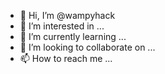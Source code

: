 - 👋 Hi, I’m @wampyhack
- 👀 I’m interested in ...
- 🌱 I’m currently learning ...
- 💞️ I’m looking to collaborate on ...
- 📫 How to reach me ...

<!---
wampyhack/wampyhack is a ✨ special ✨ repository because its `README.md` (this file) appears on your GitHub profile.
You can click the Preview link to take a look at your changes.
--->
